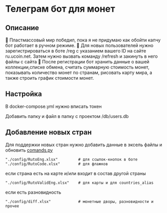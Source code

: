 # Телеграм бот для монет

## Описание 
💬 Пластмассовый мир победил, пока я не придумаю как обойти капчу бот работает в ручном режиме.
💬 Для новых пользователей нужно зарегистрироваться в боте /reg с указанием вашего ID на сайте ru.ucoin.net. Затем нужно вызвать команду /refresh и закинуть в него файлы с сайта
💬 После регистрации бот хранить данные о вашей коллекции,списке обмена, считать суммарную стоимость монет, показывать количество монет по странам, рисовать карту мира, а также строить график стоимости монет.

## Настройка

В docker-compose.yml нужно вписать токен

Добавить папку и файл в папку с проектом
/db/users.db

## Добавление новых стран 

Для поддержки новых стран нужно добавить данные в эксель файлы и обновить [comands.py](helpers%2Fcomands.py)

    "./config/RutoEng.xlsx"         # для ссылок-кнопок в боте
    "./config/RutoCode.xlsx"        # для флажков

если страна есть на карте и/или входит в состав другой страны

    "./config/RutoValidEng.xlsx"    # для карты и для countries_alias

если есть разновидность

    "./config/diff.xlsx"            # монетные дворы, разновидности и прочее
